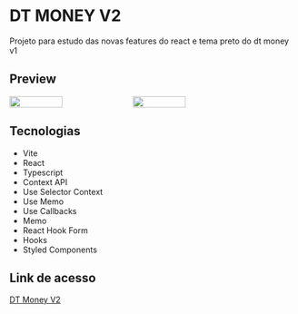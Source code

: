 # DT MONEY V2
<p>
  Projeto para estudo das novas features do react e tema preto do  dt money v1
</p>

## Preview
<div style="display:flex">
  <img src="https://user-images.githubusercontent.com/12089780/215471797-37d65fd9-6f28-4d67-be9b-adedb8f1d4e2.png" width="43%"/>

  <img src="https://user-images.githubusercontent.com/12089780/215471807-02f9f3ad-3dd6-44b5-8126-40c1d046d77b.png" width="43%"/>
  
</div>

## Tecnologias
<ul>
  <li>Vite</li>
  <li>React</li>
  <li>Typescript</li>
  <li>Context API</li>
  <li>Use Selector Context</li>
  <li>Use Memo</li>
  <li>Use Callbacks</li>
  <li>Memo</li>
  <li>React Hook Form</li>
  <li>Hooks</li>
  <li>Styled Components</li>
</ul>

## Link de acesso
<a href="https://dtmoneyv2.vercel.app" target="_blank">DT Money V2</a>